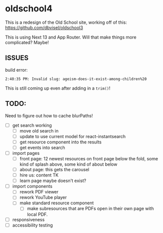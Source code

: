 # oldschool4

This is a redesign of the Old School site, working off of this: https://github.com/dbvisel/oldschool3

This is using Next 13 and App Router. Will that make things more complicated? Maybe!

## ISSUES

build error: 
```
2:40:35 PM: Invalid slug: ageism-does-it-exist-among-children%20
```
This is still coming up even after adding in a `trim()`! 

## TODO:

Need to figure out how to cache blurPaths!

 - [ ] get search working
   - [ ] move old search in
   - [ ] update to use current model for react-instantsearch
   - [ ] get resource component into the results
   - [ ] get events into search
 - [ ] import pages
   - [ ] front page: 12 newest resources on front page below the fold, some kind of splash above, some kind of about below
   - [ ] about page: this gets the carousel
   - [ ] hire us: content TK
   - [ ] learn page maybe doesn't exist?
 - [ ] import components
   - [ ] rework PDF viewer
   - [ ] rework YouTube player
   - [ ] make standard resource component
     - [ ] make subresources that are PDFs open in their own page with local PDF.
 - [ ] responsiveness
 - [ ] accessibility testing